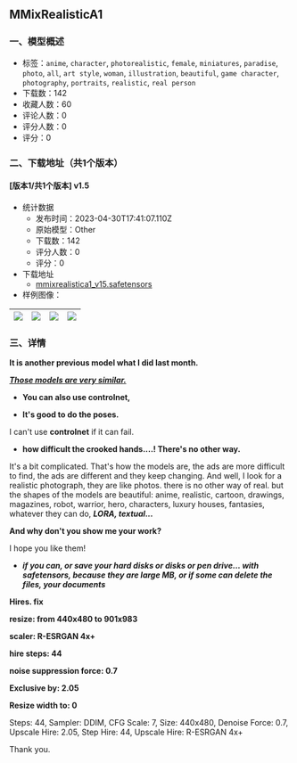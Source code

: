 ## MMixRealisticA1
### 一、模型概述

- 标签：`anime`, `character`, `photorealistic`, `female`, `miniatures`, `paradise`, `photo`, `all`, `art style`, `woman`, `illustration`, `beautiful`, `game character`, `photography`, `portraits`, `realistic`, `real person`
- 下载数：142
- 收藏人数：60
- 评论人数：0
- 评分人数：0
- 评分：0

### 二、下载地址（共1个版本）

#### [版本1/共1个版本] v1.5 

- 统计数据
  - 发布时间：2023-04-30T17:41:07.110Z
  - 原始模型：Other
  - 下载数：142
  - 评分人数：0
  - 评分：0
- 下载地址
  - [mmixrealistica1_v15.safetensors](https://civitai.com/api/download/models/58955)
- 样例图像：

| <img src="https://image.civitai.com/xG1nkqKTMzGDvpLrqFT7WA/cc044c24-2a54-4772-5ac4-79cb678b5900/width=450/643993.jpeg" /> | <img src="https://image.civitai.com/xG1nkqKTMzGDvpLrqFT7WA/cdb94fc8-6d66-4632-1cd9-047449f42100/width=450/644014.jpeg" /> | <img src="https://image.civitai.com/xG1nkqKTMzGDvpLrqFT7WA/d3cc5d1f-15cd-440d-a0bb-5d6a21de3c00/width=450/644016.jpeg" /> | <img src="https://image.civitai.com/xG1nkqKTMzGDvpLrqFT7WA/d35e69b5-3e9a-4c98-621b-502f2051e200/width=450/644017.jpeg" /> |
| ---- | ---- | ---- | ---- |


### 三、详情
<p><strong>It is another previous model what I did last month.</strong></p><p><strong><em><u>Those models are very similar.</u></em></strong></p><p></p><ul><li><p><strong>You can also use controlnet,</strong></p></li><li><p><strong>It's good to do the poses.</strong></p><p></p></li></ul><p>I can't use <strong>controlnet</strong> if it can fail. </p><p></p><ul><li><p><strong>how difficult the crooked hands....! There's no other way.</strong></p></li></ul><p></p><p>It's a bit complicated. That's how the models are, the ads are more difficult to find, the ads are different and they keep changing. And well, I look for a realistic photograph, they are like photos. there is no other way of real. but the shapes of the models are beautiful: anime, realistic, cartoon, drawings, magazines, robot, warrior, hero, characters, luxury houses, fantasies, whatever they can do, <strong><em>LORA, textual...</em></strong></p><p>   <strong> And why don't you show me your work?</strong></p><p>I hope you like them!</p><p></p><ul><li><p> <strong><em>if you can, or save your hard disks or disks or pen drive... with safetensors, because they are large MB, or if some can delete the files, your documents</em></strong></p><p></p></li></ul><p><strong>Hires. fix</strong></p><p><strong>resize: from 440x480 to 901x983</strong></p><p><strong>scaler: R-ESRGAN 4x+</strong></p><p><strong>hire steps: 44</strong></p><p><strong>noise suppression force: 0.7</strong></p><p><strong>Exclusive by: 2.05</strong></p><p><strong>Resize width to: 0</strong></p><p></p><p>Steps: 44, Sampler: DDIM, CFG Scale: 7,  Size: 440x480, Denoise Force: 0.7, Upscale Hire: 2.05, Step Hire: 44, Upscale Hire: R-ESRGAN 4x+</p><p></p><p>Thank you.</p><p></p><p></p>
